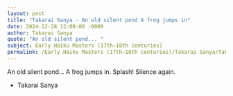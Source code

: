 ```yaml
---
layout: post
title: "Takarai Sanya - An old silent pond A frog jumps in"
date: 2024-12-28 12:00:00 -0000
author: Takarai Sanya
quote: "An old silent pond... "
subject: Early Haiku Masters (17th–18th centuries)
permalink: /Early Haiku Masters (17th–18th centuries)/Takarai Sanya/Takarai Sanya - An old silent pond A frog jumps in
---
```


An old silent pond... 
A frog jumps in. 
Splash! Silence again.

- Takarai Sanya
